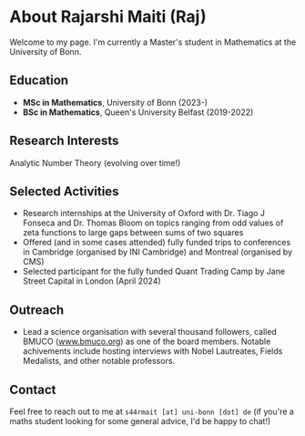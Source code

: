 # About Rajarshi Maiti (Raj)

Welcome to my page. I'm currently a Master's student in Mathematics at the University of Bonn. 

## Education
- **MSc in Mathematics**, University of Bonn (2023-)
- **BSc in Mathematics**, Queen's University Belfast (2019-2022)

## Research Interests
Analytic Number Theory (evolving over time!)

## Selected Activities
- Research internships at the University of Oxford with Dr. Tiago J Fonseca and Dr. Thomas Bloom on topics ranging from odd values of zeta functions to large gaps between sums of two squares
- Offered (and in some cases attended) fully funded trips to conferences in Cambridge (organised by INI Cambridge) and Montreal (organised by CMS)
- Selected participant for the fully funded Quant Trading Camp by Jane Street Capital in London (April 2024)

## Outreach 
- Lead a science organisation with several thousand followers, called BMUCO (www.bmuco.org) as one of the board members. Notable achivements include hosting interviews with Nobel Lautreates, Fields Medalists, and other notable professors.

## Contact
Feel free to reach out to me at `s44rmait [at] uni-bonn [dot] de` (if you're a maths student looking for some general advice, I'd be happy to chat!)
